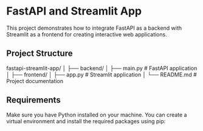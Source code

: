 # FastAPI and Streamlit App

This project demonstrates how to integrate FastAPI as a backend with Streamlit as a frontend for creating interactive web applications.

## Project Structure

fastapi-streamlit-app/
│
├── backend/
│ ├── main.py # FastAPI application
│
├── frontend/
│ ├── app.py # Streamlit application
│
└── README.md # Project documentation


## Requirements

Make sure you have Python installed on your machine. You can create a virtual environment and install the required packages using pip:

